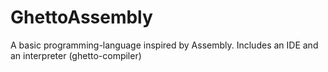 # GhettoAssembly

A basic programming-language inspired by Assembly.
Includes an IDE and an interpreter (ghetto-compiler)
